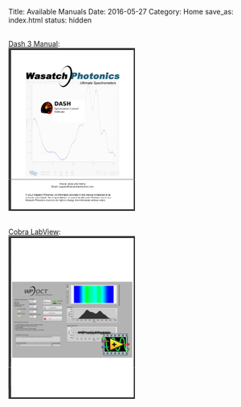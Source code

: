 Title: Available Manuals
Date: 2016-05-27
Category: Home
save_as: index.html
status: hidden

<div class="container">
    <div class="row" style="margin-top: 30px">
        <div class="col-sm-3" style="vertical-align: middle;">
            <a href="/manuals/Dash3">Dash 3 Manual</a>:
        </div>
        <div class="col-sm-2"> <a href="/manuals/Dash3"><img src="/images/dash3_manual/dash_manual_cover_thumbnail.png"></a>
        </div>
    </div>
    <div class="row" style="margin-top: 30px">
        <div class="col-sm-3" style="vertical-align: middle;">
            <a href="https://github.com/WasatchPhotonics/CobraLabView">Cobra LabView</a>:
        </div> <div class="col-sm-2"> <a href="https://github.com/WasatchPhotonics/CobraLabView"><img src="/images/cobra_labview_cover_thumbnail.png"></a>
        </div>
    </div>
</div>

